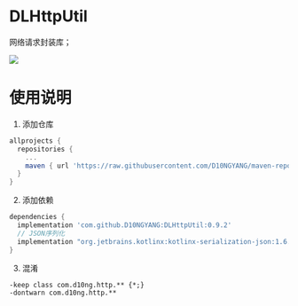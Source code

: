 # DLHttpUtil
网络请求封装库；

[![](https://jitpack.io/v/D10NGYANG/DLHttpUtil.svg)](https://jitpack.io/#D10NGYANG/DLHttpUtil)

# 使用说明
1. 添加仓库
```build.gradle
allprojects {
  repositories {
    ...
    maven { url 'https://raw.githubusercontent.com/D10NGYANG/maven-repo/main/repository'}
  }
}
```

2. 添加依赖
```build.gradle
dependencies {
  implementation 'com.github.D10NGYANG:DLHttpUtil:0.9.2'
  // JSON序列化
  implementation "org.jetbrains.kotlinx:kotlinx-serialization-json:1.6.2"
}
```

3. 混淆
```properties
-keep class com.d10ng.http.** {*;}
-dontwarn com.d10ng.http.**
```
